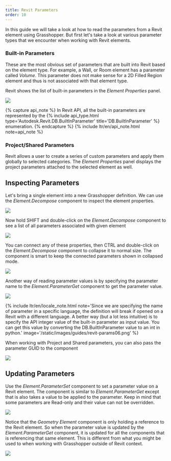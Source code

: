 ```yaml
---
title: Revit Parameters
order: 10
---
```


In this guide we will take a look at how to read the parameters from a Revit element using Grasshopper. But first let's take a look at various parameter types that we encounter when working with Revit elements.

### Built-in Parameters

These are the most obvious set of parameters that are built into Revit based on the element type. For example, a Wall, or Room element has a parameter called *Volume*. This parameter does not make sense for a 2D Filled Region element and thus is not associated with that element type.

Revit shows the list of built-in parameters in the *Element Properties* panel.

![](/static/images/guides/revit-params01.png)

{% capture api_note %}
In Revit API, all the built-in parameters are represented by the {% include api_type.html type='Autodesk.Revit.DB.BuiltInParameter' title='DB.BuiltInParameter' %} enumeration.
{% endcapture %}
{% include ltr/en/api_note.html note=api_note %}

### Project/Shared Parameters

Revit allows a user to create a series of custom parameters and apply them globally to selected categories. The *Element Properties* panel displays the project parameters attached to the selected element as well.


## Inspecting Parameters

Let's bring a single element into a new Grasshopper definition. We can use the *Element.Decompose* component to inspect the element properties.

![](/static/images/guides/revit-params02.png)

Now hold SHIFT and double-click on the *Element.Decompose* component to see a list of all parameters associated with given element

![](/static/images/guides/revit-params03.png)

You can connect any of these properties, then CTRL and double-click on the *Element.Decompose* component to collapse it to normal size. The component is smart to keep the connected parameters shown in collapsed mode.

![](/static/images/guides/revit-params04.png)

Another way of reading parameter values is by specifying the parameter name to the *Element.ParameterGet* component to get the parameter value.

![](/static/images/guides/revit-params05.png)

{% include ltr/en/locale_note.html note='Since we are specifying the name of parameter in a specific language, the definition will break if opened on a Revit with a different language. A better way (but a lot less intuitive) is to specify the API integer value of the built-in parameter as input value. You can get this value by converting the DB.BuiltInParameter value to an int in python.' image='/static/images/guides/revit-params06.png' %}

When working with Project and Shared parameters, you can also pass the parameter GUID to the component

![](/static/images/guides/revit-params07.png)

## Updating Parameters

Use the *Element.ParameterSet* component to set a parameter value on a Revit element. The component is similar to *Element.ParameterGet* except that is also takes a value to be applied to the parameter. Keep in mind that some parameters are Read-only and their value can not be overridden.


![](/static/images/guides/revit-params08.png)

Notice that the *Geometry Element* component is only holding a reference to the Revit element. So when the parameter value is updated by the *Element.ParameterGet* component, it is updated for all the components that is referencing that same element. This is different from what you might be used to when working with Grasshopper outside of Revit context.

![](/static/images/guides/revit-params09.png)

